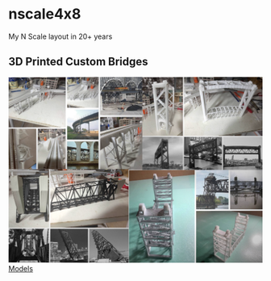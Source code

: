# nscale4x8
My N Scale layout in 20+ years

## 3D Printed Custom Bridges

![Models and Prototype Inspirations](Custom3DPrintedModels.png)
[Models](../blob/master/Custom3DPrintedBridges.md)

